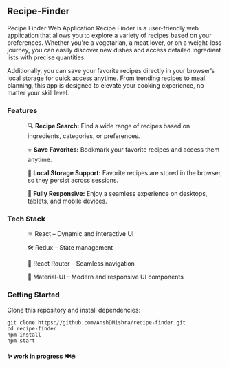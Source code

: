 ## Recipe-Finder
<p>
Recipe Finder Web Application
Recipe Finder is a user-friendly web application that allows you to explore a variety of recipes based on your preferences. Whether you're a vegetarian, a meat lover, or on a weight-loss journey, you can easily discover new dishes and access detailed ingredient lists with precise quantities.

Additionally, you can save your favorite recipes directly in your browser’s local storage for quick access anytime. From trending recipes to meal planning, this app is designed to elevate your cooking experience, no matter your skill level.
</p>

### Features
<ul>
  <ul>🔍 <strong>Recipe Search:</strong> Find a wide range of recipes based on ingredients, categories, or preferences.</ul>
  <ul>⭐ <strong>Save Favorites:</strong> Bookmark your favorite recipes and access them anytime.</ul>
  <ul>💾 <strong>Local Storage Support:</strong> Favorite recipes are stored in the browser, so they persist across sessions.</ul>
  <ul>📱 <strong>Fully Responsive:</strong> Enjoy a seamless experience on desktops, tablets, and mobile devices.</ul> 
</ul>



### Tech Stack
<ul>
<ul> ⚛️ React – Dynamic and interactive UI </ul>
<ul> 🛠️ Redux – State management </ul>
<ul> 🚀 React Router – Seamless navigation </ul>
<ul> 🎨 Material-UI – Modern and responsive UI components </ul>
</ul>

### Getting Started
Clone this repository and install dependencies:
```
git clone https://github.com/AnshDMishra/recipe-finder.git
cd recipe-finder
npm install
npm start
```




#### ✨ work in progress 🍽️🔥
